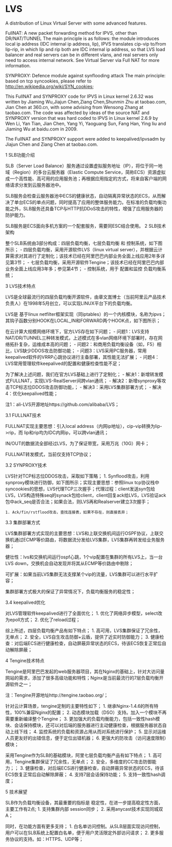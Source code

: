 LVS
===

A distribution of Linux Virtual Server with some advanced features.

FullNAT: A new packet forwarding method for IPVS, other than DR/NAT/TUNNEL
The main principle is as follows: the module introduces local ip address (IDC internal ip address, lip), IPVS translates cip-vip to/from lip-rip, in which lip and rip both are IDC internal ip address, so that LVS load balancer and real servers can be in different vlans, and real servers only need to access internal network. See Virtual Server via Full NAT for more information. 

SYNPROXY: Defence module against synflooding attack
The main principle: based on tcp syncookies, please refer to http://en.wikipedia.org/wiki/SYN_cookies; 

This FullNAT and SYNPROXY code for IPVS in Linux kernel 2.6.32 was written by Jiaming Wu,Jiajun Chen,Ziang Chen,Shunmin Zhu at taobao.com, Jian Chen at 360.cn, with some advising from Wensong Zhang at taobao.com. The code was affected by ideas of the source NAT and SYNPROXY version that was hard coded to IPVS in Linux kernel 2.6.9 by Wen Li, Yan Tian, Jian Chen, Yang Yi, Yaoguang Sun, Fang Han, Ying liu and Jiaming Wu at baidu.com in 2009.

The FullNAT and SYNPROXY support were added to keepalived/ipvsadm by Jiajun Chen and Ziang Chen at taobao.com.



1 SLB功能介绍
 
SLB（Server Load Balance）服务通过设置虚拟服务地址（IP），将位于同一地域（Region）的多台云服务器（Elastic Compute Service，简称ECS）资源虚拟成一个高性能、高可用的应用服务池；再根据应用指定的方式，将来自客户端的网络请求分发到云服务器池中。
 
SLB服务会检查云服务器池中ECS的健康状态，自动隔离异常状态的ECS，从而解决了单台ECS的单点问题，同时提高了应用的整体服务能力。在标准的负载均衡功能之外，SLB服务还具备TCP与HTTP抗DDoS攻击的特性，增强了应用服务器的防护能力。
 
SLB服务是ECS面向多机方案的一个配套服务，需要同ESC结合使用。
2 SLB技术架构
 
整个SLB系统由3部分构成：四层负载均衡，七层负载均衡 和 控制系统，如下图所示；
    - 四层负载均衡，采用开源软件LVS（linux virtual server），并根据云计算需求对其进行了定制化；该技术已经在阿里巴巴内部业务全面上线应用2年多详见第3节；
    - 七层负载均衡，采用开源软件Tengine；该技术已经在阿里巴巴内部业务全面上线应用3年多；参见第4节；
    - 控制系统，用于 配置和监控 负载均衡系统；
 

 
3 LVS技术特点
 
LVS是全球最流行的四层负载均衡开源软件，由章文嵩博士（当前阿里云产品技术负责人）在1998年5月创立，可以实现LINUX平台下的负载均衡。
 
LVS是 基于linux netfilter框架实现（同iptables）的一个内核模块，名称为ipvs；其钩子函数分别HOOK在LOCAL_IN和FORWARD两个HOOK点，如下图所示；
 

 
在云计算大规模网络环境下，官方LVS存在如下问题；
    - 问题1：LVS支持NAT/DR/TUNNEL三种转发模式，上述模式在多vlan网络环境下部署时，存在网络拓扑复杂，运维成本高的问题；
    - 问题2：和商用负载均衡设备（如，F5）相比，LVS缺少DDOS攻击防御功能；
    - 问题3：LVS采用PC服务器，常用keepalived软件的VRRP心跳协议进行主备部署，其性能无法扩展；
    - 问题4：LVS常用管理软件keepalived的配置和健康检查性能不足；
 
为了解决上述问题，我们在官方LVS基础上进行了定制化；
    - 解决1：新增转发模式FULLNAT，实现LVS-RealServer间跨vlan通讯；
    - 解决2：新增synproxy等攻击TCP标志位DDOS攻击防御功能，；
    - 解决3：采用LVS集群部署方式；
    - 解决4：优化keepalived性能；
 
注1：ali-LVS开源地址https://github.com/alibaba/LVS；
 
3.1 FULLNAT技术
 
FULLNAT实现主要思想：引入local address（内网ip地址），cip-vip转换为lip->rip，而 lip和rip均为IDC内网ip，可以跨vlan通讯；
 
IN/OUT的数据流全部经过LVS，为了保证带宽，采用万兆（10G）网卡；
 
FULLNAT转发模式，当前仅支持TCP协议；
 

 
3.2 SYNPROXY技术
 
LVS针对TCP标志位DDOS攻击，采取如下策略；
    1. Synflood攻击，利用synproxy模块进行防御，如下图所示；实现主要思想：参照linux tcp协议栈中syncookies的思想，LVS代理TCP三次握手；代理过程：client发送syn包给LVS，LVS构造特殊seq的synack包给client，client回复ack给LVS，LVS验证ack包中ack_seq是否合法；如果合法，则LVS再和Realserver建立3次握手；
 

 
    1. Ack/fin/rstflood攻击，查找连接表，如果不存在，则直接丢弃；
 
3.3 集群部署方式
 
LVS集群部署方式实现的主要思想：LVS和上联交换机间运行OSPF协议，上联交换机通过ECMP等价路由，将数据流分发给LVS集群，LVS集群再转发给业务服务器；
 
健壮性：lvs和交换机间运行ospf心跳，1个vip配置在集群的所有LVS上，当一台LVS down，交换机会自动发现并将其从ECMP等价路由中剔除；
 
可扩展：如果当前LVS集群无法支撑某个vip的流量，LVS集群可以进行水平扩容；
 
集群部署方式极大的保证了异常情况下，负载均衡服务的稳定性；
 

 
3.4 keepalived优化
 
对LVS管理软件keepalived进行了全面优化；
    1. 优化了网络异步模型，select改为epoll方式；
    2. 优化了reload过程；
 
综上所述，四层负载均衡产品有如下特点；
    1. 高可用，LVS集群保证了冗余性，无单点；
    2. 安全，LVS自生攻击防御+云盾，提供了近实时防御能力；
    3. 健康检查：对后端ECS进行健康检查，自动屏蔽异常状态的ECS，待该ECS恢复正常后自动解除屏蔽；
 
4 Tengine技术特点
 
Tengine是阿里巴巴发起的web服务器项目，其在Nginx的基础上，针对大访问量网站的需求，添加了很多高级功能和特性；Nginx是当前最流行的7层负载均衡开源软件之一；
 
注：Tengine开源地址http://tengine.taobao.org/；
 
针对云计算场景，tengine定制的主要特性如下；
    1. 继承Nginx-1.4.6的所有特性，100%兼容Nginx的配置；
    2. 动态模块加载（DSO）支持。加入一个模块不再需要重新编译整个Tengine；
    3. 更加强大的负载均衡能力，包括一致性hash模块、会话保持模块，还可以对后端的服务器进行主动健康检查，根据服务器状态自动上线下线；
    4. 监控系统的负载和资源占用从而对系统进行保护；
    5. 显示对运维人员更友好的出错信息，便于定位出错机器；
    6. 更强大的防攻击（访问速度限制）模块；
 
采用Tengine作为SLB的基础模块，阿里七层负载均衡产品有如下特点；
    1. 高可用，Tengine集群保证了冗余性，无单点；
    2. 安全，多维度的CC攻击防御能力；；
    3. 健康检查，对后端ECS进行健康检查，自动屏蔽异常状态的ECS，待该ECS恢复正常后自动解除屏蔽；
    4. 支持7层会话保持功能；
    5. 支持一致性hash调度；
 
5 技术展望
 
SLB作为负载均衡设备，其最重要的指标是 稳定性，在进一步提高稳定性方面，主要工作有2点;
    1. 支持集群内部 session同步；
    2. 采用anycast技术实现同城双A；
 
同时，在功能方面有更多支持；
    1. 白名单访问控制。从SLB层面实现访问控制，用户可以在SLB系统上配置白名单，便于用户灵活限定外部访问请求；
    2. 更多服务协议的支持。如：HTTPS、UDP等；
